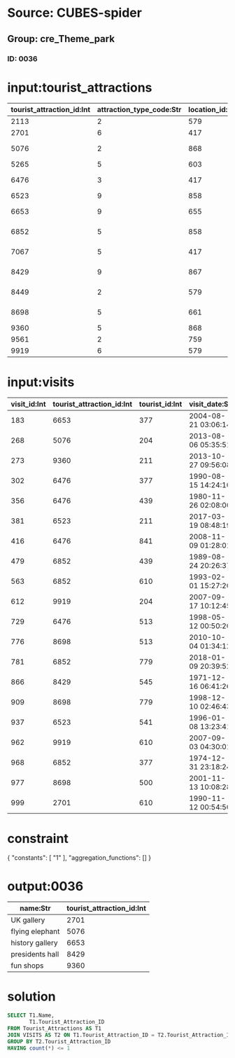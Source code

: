 # Source: CUBES-spider
## Group: cre_Theme_park
### ID: 0036

# input:tourist_attractions

| tourist_attraction_id:Int | attraction_type_code:Str | location_id:Int | how_to_get_there:Str | name:Str | description:Str | opening_hours:Str | other_details:Str |
|---|---|---|---|---|---|---|---|
| 2113 | 2 | 579 | bus | art museum | nan | nan | nan |
| 2701 | 6 | 417 | walk | UK gallery | nan | nan | nan |
| 5076 | 2 | 868 | shuttle | flying elephant | nan | nan | nan |
| 5265 | 5 | 603 | bus | film festival | nan | nan | nan |
| 6476 | 3 | 417 | shuttle | US museum | nan | nan | nan |
| 6523 | 9 | 858 | walk | fun games | nan | nan | nan |
| 6653 | 9 | 655 | walk | history gallery | nan | nan | nan |
| 6852 | 5 | 858 | walk | exploration trial | nan | nan | nan |
| 7067 | 5 | 417 | bus | haunted mansion | nan | nan | nan |
| 8429 | 9 | 867 | walk | presidents hall | nan | nan | nan |
| 8449 | 2 | 579 | bus | impressions de France | nan | nan | nan |
| 8698 | 5 | 661 | bus | jungle cruise | nan | nan | nan |
| 9360 | 5 | 868 | shuttle | fun shops | nan | nan | nan |
| 9561 | 2 | 759 | bus | cafe | nan | nan | nan |
| 9919 | 6 | 579 | shuttle | parking | nan | nan | nan |

# input:visits

| visit_id:Int | tourist_attraction_id:Int | tourist_id:Int | visit_date:Str | visit_details:Str |
|---|---|---|---|---|
| 183 | 6653 | 377 | 2004-08-21 03:06:14 | nan |
| 268 | 5076 | 204 | 2013-08-06 05:35:51 | nan |
| 273 | 9360 | 211 | 2013-10-27 09:56:08 | nan |
| 302 | 6476 | 377 | 1990-08-15 14:24:10 | nan |
| 356 | 6476 | 439 | 1980-11-26 02:08:00 | nan |
| 381 | 6523 | 211 | 2017-03-19 08:48:19 | nan |
| 416 | 6476 | 841 | 2008-11-09 01:28:01 | nan |
| 479 | 6852 | 439 | 1989-08-24 20:26:37 | nan |
| 563 | 6852 | 610 | 1993-02-01 15:27:20 | nan |
| 612 | 9919 | 204 | 2007-09-17 10:12:45 | nan |
| 729 | 6476 | 513 | 1998-05-12 00:50:20 | nan |
| 776 | 8698 | 513 | 2010-10-04 01:34:12 | nan |
| 781 | 6852 | 779 | 2018-01-09 20:39:52 | nan |
| 866 | 8429 | 545 | 1971-12-16 06:41:26 | nan |
| 909 | 8698 | 779 | 1998-12-10 02:46:43 | nan |
| 937 | 6523 | 541 | 1996-01-08 13:23:41 | nan |
| 962 | 9919 | 610 | 2007-09-03 04:30:01 | nan |
| 968 | 6852 | 377 | 1974-12-31 23:18:24 | nan |
| 977 | 8698 | 500 | 2001-11-13 10:08:28 | nan |
| 999 | 2701 | 610 | 1990-11-12 00:54:50 | nan |

# constraint

{
  "constants": [
    "1"
  ],
  "aggregation_functions": []
}

# output:0036

| name:Str | tourist_attraction_id:Int |
|---|---|
| UK gallery | 2701 |
| flying elephant | 5076 |
| history gallery | 6653 |
| presidents hall | 8429 |
| fun shops | 9360 |

# solution

```sql
SELECT T1.Name,
       T1.Tourist_Attraction_ID
FROM Tourist_Attractions AS T1
JOIN VISITS AS T2 ON T1.Tourist_Attraction_ID = T2.Tourist_Attraction_ID
GROUP BY T2.Tourist_Attraction_ID
HAVING count(*) <= 1
```
